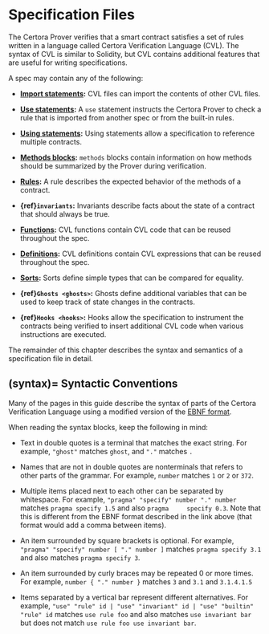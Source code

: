 Specification Files
===================

The Certora Prover verifies that a smart contract satisfies a set of rules
written in a language called Certora Verification Language (CVL).  The syntax
of CVL is similar to Solidity, but CVL contains additional features
that are useful for writing specifications.

A spec may contain any of the following:

 - **[Import statements](imports):** CVL files can import the contents of other CVL files.

 - **[Use statements](imports):** A `use` statement instructs the Certora Prover to check
   a rule that is imported from another spec or from the built-in rules.

 - **[Using statements](using):** Using statements allow a specification to reference
   multiple contracts.

 - **[Methods blocks](methods):** `methods` blocks contain information on how methods
   should be summarized by the Prover during verification.

 - **[Rules](rules):** A rule describes the expected behavior of the methods of a
   contract.

 - **{ref}`invariants`:** Invariants describe facts about the state of a contract that
   should always be true.

 - **[Functions](functions):** CVL functions contain CVL code that can be reused throughout the spec.

 - **[Definitions](defs):** CVL definitions contain CVL expressions that can be reused throughout the spec.

 - **[Sorts](sorts):** Sorts define simple types that can be compared for equality.

 - **{ref}`Ghosts <ghosts>`:** Ghosts define additional variables that can be used to keep track
   of state changes in the contracts.

 - **{ref}`Hooks <hooks>`:** Hooks allow the specification to instrument the contracts being
   verified to insert additional CVL code when various instructions are executed.

The remainder of this chapter describes the syntax and semantics of a
specification file in detail.

(syntax)=
Syntactic Conventions
---------------------

Many of the pages in this guide describe the syntax of parts of the Certora
Verification Language using a modified version of the [EBNF format][EBNF].

[EBNF]: https://en.wikipedia.org/wiki/Extended_Backus%E2%80%93Naur_form

When reading the syntax blocks, keep the following in mind:

 - Text in double quotes is a terminal that matches the exact string.
   For example, `"ghost"` matches `ghost`, and `"."` matches `.`

 - Names that are not in double quotes are nonterminals that refers to other
   parts of the grammar.  For example, `number` matches `1` or `2` or `372`.

 - Multiple items placed next to each other can be separated
   by whitespace.  For example, `"pragma" "specify" number "." number` matches `pragma specify 1.5`
   and also `pragma     specify 0.3`.  Note that this is different from the
   EBNF format described in the link above (that format would add a comma between items).

 - An item surrounded by square brackets is optional.  For example, `"pragma" "specify" number [ "." number ]`
   matches `pragma specify 3.1` and also matches `pragma specify 3`.

 - An item surrounded by curly braces may be repeated 0 or more times.  For example,
   `number { "." number }` matches `3` and `3.1` and `3.1.4.1.5`

 - Items separated by a vertical bar represent different alternatives.  For example,
   `"use" "rule" id | "use" "invariant" id | "use" "builtin" "rule" id` matches
   `use rule foo` and also matches `use invariant bar` but does not match
   `use rule foo use invariant bar`.

